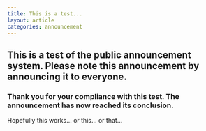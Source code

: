 ```yaml
---
title: This is a test...
layout: article
categories: announcement
---
```


## This is a test of the public announcement system. Please note this announcement by announcing it to everyone.

### Thank you for your compliance with this test. The announcement has now reached its conclusion.

Hopefully this works... or this... or that...

